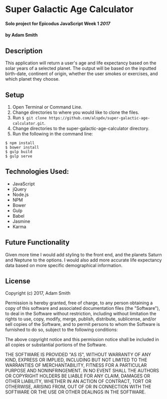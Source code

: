 # Super Galactic Age Calculator

#### Solo project for Epicodus JavaScript Week 1 _2017_

#### by **Adam Smith**

## Description

This application will return a user's age and life expectancy based on the solar years of a selected planet. The output will be based on the inputted birth-date, continent of origin, whether the user smokes or exercises, and which planet they choose.

## Setup

  1. Open Terminal or Command Line.
  2. Change directories to where you would like to clone the files.
  3. Run
  `$ git clone https://github.com/alspdx/super-galactic-age-calculator.git`.
  4. Change directories to the super-galactic-age-calculator directory.
  5. Run the following in the command line:
  ```
  $ npm install
  $ bower install
  $ gulp build
  $ gulp serve
  ```

## Technologies Used:
* JavaScript
* jQuery
* Node.js
* NPM
* Bower
* Gulp
* Babel
* Jasmine
* Karma

## Future Functionality

Given more time I would add styling to the front end, and the planets Saturn and Neptune to the options. I would also add more accurate life expectancy data based on more specific demographical information.

## License

Copyright (c) 2017, Adam Smith

Permission is hereby granted, free of charge, to any person obtaining a copy of this software and associated documentation files (the "Software"), to deal in the Software without restriction, including without limitation the rights to use, copy, modify, merge, publish, distribute, sublicense, and/or sell copies of the Software, and to permit persons to whom the Software is furnished to do so, subject to the following conditions:

The above copyright notice and this permission notice shall be included in all copies or substantial portions of the Software.

THE SOFTWARE IS PROVIDED "AS IS", WITHOUT WARRANTY OF ANY KIND, EXPRESS OR IMPLIED, INCLUDING BUT NOT LIMITED TO THE WARRANTIES OF MERCHANTABILITY, FITNESS FOR A PARTICULAR PURPOSE AND NONINFRINGEMENT. IN NO EVENT SHALL THE AUTHORS OR COPYRIGHT HOLDERS BE LIABLE FOR ANY CLAIM, DAMAGES OR OTHER LIABILITY, WHETHER IN AN ACTION OF CONTRACT, TORT OR OTHERWISE, ARISING FROM, OUT OF OR IN CONNECTION WITH THE SOFTWARE OR THE USE OR OTHER DEALINGS IN THE SOFTWARE.
